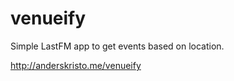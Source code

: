 venueify
========

Simple LastFM app to get events based on location.

http://anderskristo.me/venueify
